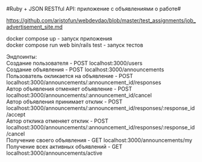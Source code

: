 #Ruby + JSON RESTful API: приложение с объявлениями о работе#

https://github.com/aristofun/webdevdao/blob/master/test_assignments/job_advertisement_site.md

docker compose up - запуск приложения  
docker compose run web bin/rails test - запуск тестов  

Эндпоинты:  
Создание пользователя - POST localhost:3000/users  
Создание объявления - POST localhost:3000/announcements  
Пользователь окликается на объявление - POST localhost:3000/announcements/:announcement_id/responses  
Автор объявления отменяет объявление - POST localhost:3000/announcements/:announcement_id/cancel  
Автор объявления принимает отклик - POST localhost:3000/announcements/:announcement_id/responses/:response_id/accept  
Автор отклика отменяет отклик - POST localhost:3000/announcements/:announcement_id/responses/:response_id/cancel  
Получение своего объявления - GET localhost:3000/announcements/my  
Получение всех активных объявлений - GET localhost:3000/announcements/active  